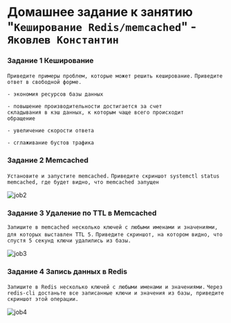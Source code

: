 # Домашнее задание к занятию "`Кеширование Redis/memcached`" - `Яковлев Константин`

### Задание 1 Кеширование

`Приведите примеры проблем, которые может решить кеширование.`
`Приведите ответ в свободной форме.`

```
- экономия ресурсов базы данных

- повышение производительности достигается за счет
складывания в кэш данных, к которым чаще всего происходит
обращение

- увеличение скорости ответа

- сглаживание бустов трафика
```

### Задание 2 Memcached

`Установите и запустите memcached.`
`Приведите скриншот systemctl status memcached, где будет видно, что memcached запущен`

![job2]()

### Задание 3 Удаление по TTL в Memcached

`Запишите в memcached несколько ключей с любыми именами и значениями, для которых выставлен TTL 5.`
`Приведите скриншот, на котором видно, что спустя 5 секунд ключи удалились из базы.`

![job3]()

### Задание 4 Запись данных в Redis

`Запишите в Redis несколько ключей с любыми именами и значениями.`
`Через redis-cli достаньте все записанные ключи и значения из базы, приведите скриншот этой операции.`

![job4]()
